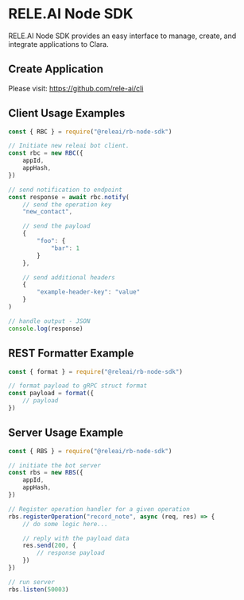 # RELE.AI Node SDK

RELE.AI Node SDK provides an easy interface to manage, create, and integrate applications to Clara.

## Create Application
Please visit: https://github.com/rele-ai/cli

## Client Usage Examples
```javascript
const { RBC } = require("@releai/rb-node-sdk")

// Initiate new releai bot client.
const rbc = new RBC({
    appId,
    appHash,
})

// send notification to endpoint
const response = await rbc.notify(
    // send the operation key
    "new_contact",

    // send the payload
    {
        "foo": {
            "bar": 1
        }
    },

    // send additional headers
    {
        "example-header-key": "value"
    }
)

// handle output - JSON
console.log(response)
```

## REST Formatter Example
```javascript
const { format } = require("@releai/rb-node-sdk")

// format payload to gRPC struct format
const payload = format({
    // payload
})
```

## Server Usage Example
```javascript
const { RBS } = require("@releai/rb-node-sdk")

// initiate the bot server
const rbs = new RBS({
    appId,
    appHash,
})

// Register operation handler for a given operation
rbs.registerOperation("record_note", async (req, res) => {
    // do some logic here...

    // reply with the payload data
    res.send(200, {
        // response payload
    })
})

// run server
rbs.listen(50003)
```